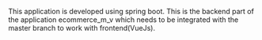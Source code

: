 This application is developed using spring boot. 
This is the backend part of the application ecommerce_m_v which needs to be integrated with the master branch to work with frontend(VueJs). 
